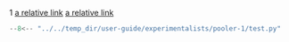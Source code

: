 
1
[a relative link](index_1.md)
[a relative link](index_2.md)

```python title="test.py"
--8<-- "../../temp_dir/user-guide/experimentalists/pooler-1/test.py"
```

